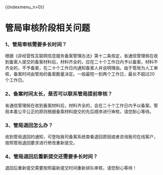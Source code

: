 {{indexmenu_n>0}}

# 管局审核阶段相关问题

### 1、管局审核需要多长时间？

根据《非经营性互联网信息服务备案管理办法》第十二条规定，省通信管理局在收到备案人提交的备案材料后，材料齐全的，应在二十个工作日内予以备案，材料不齐全的，不予备案，在二十个工作日内通知备案人并说明理由。由于管局为人工审核，备案时间由管局的备案数量决定。一般最短一到两个工作日，最长不超过20个工作日。  

### 2、备案时间太长，是否可以联系管局提前审核？

省通信管理局在收到备案材料后，材料齐全的，会在二十个工作日内予以备案。管局本着公平公正的原则根据备案材料提交的先后顺序进行审核，请您耐心等待。  

### 3、管局退回怎么办？

收到管局退回的通知，可登陆我司备案系统查看退回原因或者咨询我司在线客户，按照管局退回要求进行修改重新提交。  

### 4、管局退回后重新提交还需要多长时间？

退回后重新提交需要按照最新提交时间重新排队审核，请您耐心等待！
